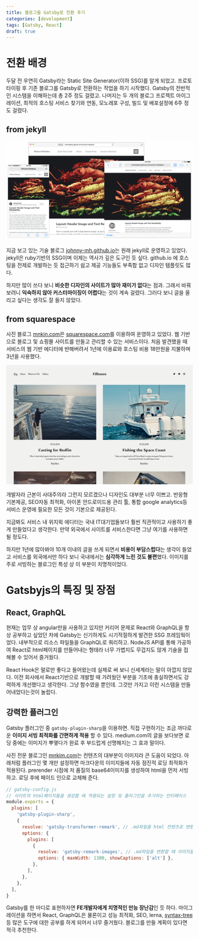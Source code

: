 ```yaml
---
title: 블로그들 Gatsby로 전환 후기
categories: [development]
tags: [Gatsby, React]
draft: true
---
```


# 전환 배경

두달 전 우연히 Gatsby라는 Static Site Generator(이하 SSG)를 알게 되었고. 프로토타이핑 후 기존 블로그를 Gatsby로 전환하는 작업을 하기 시작했다. Gatsby의 전반적인 시스템을 이해하는데 총 2주 정도 걸렸고. 나머지는 두 개의 블로그 프로젝트 마이그레이션, 최적의 호스팅 서비스 찾기와 연동, 모노레포 구성, 빌드 및 배포설정에 6주 정도 걸렸다.

## from jekyll

![익숙한 그 디자인. 심지어 featured image도 없다면 완전 클론의 습격이다.](./minimal-mistakes.png)

지금 보고 있는 기술 블로그 [johnny-mh.github.io](https://johnny-mh.github.io)는 원래 jekyll로 운영하고 있었다. jekyll은 ruby기반의 SSG이며 이제는 역사가 깊은 도구인 듯 싶다. github.io 에 호스팅을 전제로 개발하는 듯 접근하기 쉽고 제공 기능들도 부족함 없고 디자인 템플릿도 많다.

하지만 많이 쓰다 보니 **비슷한 디자인의 사이트가 많아 재미가 없다**는 점과. 그래서 바꿔보려니 **익숙하지 않아 커스터마이징이 어렵다**는 것이 계속 걸렸다. 그러다 보니 글을 올리고 싶다는 생각도 잘 들지 않았다.

## from squarespace

사진 블로그 [mnkin.com](https://mnkim.com)은 [squarespace.com](https://www.squarespace.com)를 이용하여 운영하고 있었다. 웹 기반으로 블로그 및 쇼핑몰 사이트를 만들고 관리할 수 있는 서비스이다. 처음 발견했을 때 서비스의 웹 기반 에디터에 반해버려서 1년에 이용료와 호스팅 비용 18만원을 지불하며 3년을 사용했다.

![사진만 조금 넣고 글 조금 쓰면 이런 룩앤필이 뚝딱](./squarespace-fillmore.jpg)

개발자라 근본이 사대주의라 그런지 모르겠으나 디자인도 대부분 너무 이쁘고. 반응형 기본제공, SEO자동 최적화, 아이폰 안드로이드용 관리 툴, 통합 google analytics등 서비스 운영에 필요한 모든 것이 기본으로 제공된다.

지금봐도 서비스 내 위지윅 에디터는 국내 IT대기업들보다 훨씬 직관적이고 사용하기 좋게 만들었다고 생각한다. 만약 외국에서 사이트를 서비스한다면 그냥 여기를 사용하면 될 정도다.

하지만 1년에 많아봐야 10개 이내의 글을 쓰게 되면서 **비용이 부담스럽다**는 생각이 들었고 서비스를 외국에서만 하다 보니 국내에서는 **심각하게 느린 것도 불편**했다. 이미지를 주로 서빙하는 블로그인 특성 상 이 부분이 치명적이었다.

# Gatsbyjs의 특징 및 장점

## React, GraphQL

현재는 업무 상 angular만을 사용하고 있지만 커리어 문제로 React와 GraphQL을 항상 공부하고 싶었던 차에 Gatsby는 신기하게도 시기적절하게 발견한 SSG 프레임웍이었다. 내부적으로 리소스 파일들을 GraphQL로 쿼리하고. NodeJS API를 통해 가공하여 React로 html페이지를 만들어내는 형태라 너무 가볍지도 무겁지도 않게 기술을 접해볼 수 있어서 즐거웠다.

React Hook은 말로만 좋다고 들어왔는데 실제로 써 보니 신세계라는 말이 아깝지 않았다. 이전 회사에서 React기반으로 개발할 때 가려웠던 부분을 기초에 충실하면서도 강력하게 개선했다고 생각한다. 그냥 함수였을 뿐인데. 그것만 가지고 이런 시스템을 만들어내었다는것이 놀랍다.

## 강력한 플러그인

Gatsby 플러그인 중 `gatsby-plugin-sharp`을 이용하면. 직접 구현하기는 조금 까다로운 **이미지 서빙 최적화를 간편하게 적용** 할 수 있다. medium.com의 글을 보다보면 로딩 중에는 이미지가 뿌옇다가 완료 후 부드럽게 선명해지는 그 효과 말이다.

사진 전문 블로그인 [mnkim.com](https://mnkim.com)는 컨텐츠의 대부분이 이미지라 큰 도움이 되었다. 아래처럼 플러그인 몇 개만 설정하면 마크다운의 이미지들에 자동 점진적 로딩 최적화가 적용된다. prerender 시점에 저 품질의 base64이미지를 생성하여 html을 먼저 서빙하고. 로딩 후에 페이드 인으로 교체해 준다.

```javascript
// gatsby-config.js
// 사이트의 html페이지들을 생성할 때 적용되는 설정 및 플러그인을 추가하는 인터페이스
module.exports = {
  plugins: [
    'gatsby-plugin-sharp',
    {
      resolve: 'gatsby-transformer-remark', // .md파일을 html 컨텐츠로 변환하는 플러그인
      options: {
        plugins: [
          {
            resolve: 'gatsby-remark-images', // .md파일을 변환할 때 이미지들에 최적화를 적용한다
            options: { maxWidth: 1300, showCaptions: ['alt'] },
          },
        ],
      },
    },
  ],
}
```

Gatsby를 한 마디로 표현하자면 **FE개발자에게 치명적인 만능 장난감**인 듯 하다. 마이그레이션을 하면서 React, GraphQL은 물론이고 성능 최적화, SEO, lerna, [syntax-tree](https://github.com/syntax-tree) 등 많은 도구에 대한 공부를 하게 되어서 너무 즐거웠다. 블로그를 만들 계획이 있다면 적극 추천한다.
